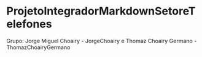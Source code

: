 # ProjetoIntegradorMarkdownSetoreTelefones
Grupo: Jorge Miguel Choairy - JorgeChoairy e Thomaz Choairy Germano - ThomazChoairyGermano
